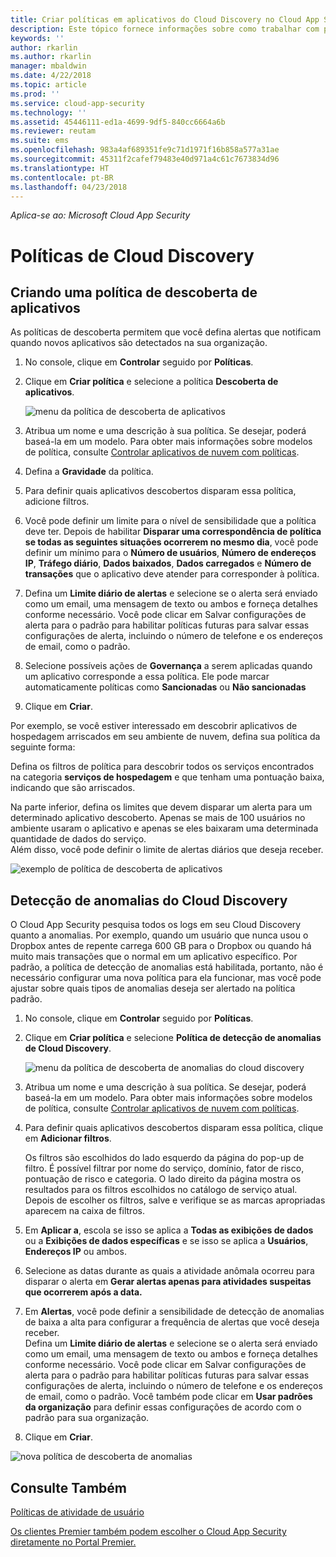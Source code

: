 ```yaml
---
title: Criar políticas em aplicativos do Cloud Discovery no Cloud App Security | Microsoft Docs
description: Este tópico fornece informações sobre como trabalhar com políticas do Cloud Discovery.
keywords: ''
author: rkarlin
ms.author: rkarlin
manager: mbaldwin
ms.date: 4/22/2018
ms.topic: article
ms.prod: ''
ms.service: cloud-app-security
ms.technology: ''
ms.assetid: 45446111-ed1a-4699-9df5-840cc6664a6b
ms.reviewer: reutam
ms.suite: ems
ms.openlocfilehash: 983a4af689351fe9c71d1971f16b858a577a31ae
ms.sourcegitcommit: 45311f2cafef79483e40d971a4c61c7673834d96
ms.translationtype: HT
ms.contentlocale: pt-BR
ms.lasthandoff: 04/23/2018
---
```

*Aplica-se ao: Microsoft Cloud App Security*


# <a name="cloud-discovery-policies"></a>Políticas de Cloud Discovery
    
## <a name="creating-an-app-discovery-policy"></a>Criando uma política de descoberta de aplicativos  
As políticas de descoberta permitem que você defina alertas que notificam quando novos aplicativos são detectados na sua organização.  
  
1.  No console, clique em **Controlar** seguido por **Políticas**.  
  
2.  Clique em **Criar política** e selecione a política **Descoberta de aplicativos**.  
  
     ![menu da política de descoberta de aplicativos](./media/app-discovery-policy-menu.png "menu da política de descoberta de aplicativos")  
  
3.  Atribua um nome e uma descrição à sua política. Se desejar, poderá baseá-la em um modelo. Para obter mais informações sobre modelos de política, consulte [Controlar aplicativos de nuvem com políticas](control-cloud-apps-with-policies.md).  
  
4.  Defina a **Gravidade** da política.

5. Para definir quais aplicativos descobertos disparam essa política, adicione filtros.  
  
6.  Você pode definir um limite para o nível de sensibilidade que a política deve ter. Depois de habilitar **Disparar uma correspondência de política se todas as seguintes situações ocorrerem no mesmo dia**, você pode definir um mínimo para o **Número de usuários**, **Número de endereços IP**, **Tráfego diário**, **Dados baixados**, **Dados carregados** e **Número de transações** que o aplicativo deve atender para corresponder à política.  
  
7.  Defina um **Limite diário de alertas** e selecione se o alerta será enviado como um email, uma mensagem de texto ou ambos e forneça detalhes conforme necessário. Você pode clicar em Salvar configurações de alerta para o padrão para habilitar políticas futuras para salvar essas configurações de alerta, incluindo o número de telefone e os endereços de email, como o padrão.  
  
8. Selecione possíveis ações de **Governança** a serem aplicadas quando um aplicativo corresponde a essa política. Ele pode marcar automaticamente políticas como **Sancionadas** ou **Não sancionadas** 

8.  Clique em **Criar**.  
  
Por exemplo, se você estiver interessado em descobrir aplicativos de hospedagem arriscados em seu ambiente de nuvem, defina sua política da seguinte forma:  
  
Defina os filtros de política para descobrir todos os serviços encontrados na categoria **serviços de hospedagem** e que tenham uma pontuação baixa, indicando que são arriscados.   
   
Na parte inferior, defina os limites que devem disparar um alerta para um determinado aplicativo descoberto. Apenas se mais de 100 usuários no ambiente usaram o aplicativo e apenas se eles baixaram uma determinada quantidade de dados do serviço.   
Além disso, você pode definir o limite de alertas diários que deseja receber.  
  
![exemplo de política de descoberta de aplicativos](./media/app-discovery-policy-example.png "exemplo de política de descoberta de aplicativos")  
  
## <a name="cloud-discovery-anomaly-detection"></a>Detecção de anomalias do Cloud Discovery  
O Cloud App Security pesquisa todos os logs em seu Cloud Discovery quanto a anomalias. Por exemplo, quando um usuário que nunca usou o Dropbox antes de repente carrega 600 GB para o Dropbox ou quando há muito mais transações que o normal em um aplicativo específico. Por padrão, a política de detecção de anomalias está habilitada, portanto, não é necessário configurar uma nova política para ela funcionar, mas você pode ajustar sobre quais tipos de anomalias deseja ser alertado na política padrão.  
  
1.  No console, clique em **Controlar** seguido por **Políticas**.  
  
2.  Clique em **Criar política** e selecione **Política de detecção de anomalias de Cloud Discovery**.  
  
     ![menu da política de descoberta de anomalias do cloud discovery](./media/cloud-discovery-anomaly-detection-policy-menu.png "menu da política de descoberta de anomalias do cloud discovery")  
  
3.  Atribua um nome e uma descrição à sua política. Se desejar, poderá baseá-la em um modelo. Para obter mais informações sobre modelos de política, consulte [Controlar aplicativos de nuvem com políticas](control-cloud-apps-with-policies.md).  
  
4.  Para definir quais aplicativos descobertos disparam essa política, clique em **Adicionar filtros**.  
  
     Os filtros são escolhidos do lado esquerdo da página do pop-up de filtro. É possível filtrar por nome do serviço, domínio, fator de risco, pontuação de risco e categoria. O lado direito da página mostra os resultados para os filtros escolhidos no catálogo de serviço atual. Depois de escolher os filtros, salve e verifique se as marcas apropriadas aparecem na caixa de filtros.  
  
5.  Em **Aplicar a**, escola se isso se aplica a **Todas as exibições de dados** ou a **Exibições de dados específicas** e se isso se aplica a **Usuários**, **Endereços IP** ou ambos.  
  
6.  Selecione as datas durante as quais a atividade anômala ocorreu para disparar o alerta em **Gerar alertas apenas para atividades suspeitas que ocorrerem após a data.**  
  
7.  Em **Alertas**, você pode definir a sensibilidade de detecção de anomalias de baixa a alta para configurar a frequência de alertas que você deseja receber.  
Defina um **Limite diário de alertas** e selecione se o alerta será enviado como um email, uma mensagem de texto ou ambos e forneça detalhes conforme necessário. Você pode clicar em Salvar configurações de alerta para o padrão para habilitar políticas futuras para salvar essas configurações de alerta, incluindo o número de telefone e os endereços de email, como o padrão. Você também pode clicar em **Usar padrões da organização** para definir essas configurações de acordo com o padrão para sua organização.  
  
9. Clique em **Criar**.  
  
![nova política de descoberta de anomalias](./media/new-discovery-anomaly-policy.png "nova política de descoberta de anomalias")  
  
## <a name="see-also"></a>Consulte Também  
[Políticas de atividade de usuário](user-activity-policies.md)   

[Os clientes Premier também podem escolher o Cloud App Security diretamente no Portal Premier.](https://premier.microsoft.com/)  
  
  